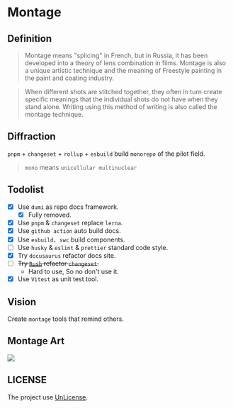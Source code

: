 # Montage

## Definition

>Montage means "splicing" in French, but in Russia, it has been developed into a theory of lens combination in films. Montage is also a unique artistic technique and the meaning of Freestyle painting in the paint and coating industry.

>When different shots are stitched together, they often in turn create specific meanings that the individual shots do not have when they stand alone. Writing using this method of writing is also called the montage technique.

## Diffraction

`pnpm` + `changeset` + `rollup` + `esbuild` build `monorepo` of the pilot field.

> `mono` means `unicellular multinuclear`

## Todolist

- [x] Use `dumi` as repo docs framework.
  - [x] Fully removed.
- [x] Use `pnpm` & `changeset` replace `lerna`.
- [x] Use `github action` auto build docs.
- [x] Use `esbuild`、`swc` build components.
- [ ] Use `husky` & `eslint` & `prettier` standard code style.
- [x] Try `docusaurus` refactor docs site.
- [ ] ~~Try [`Rush`](https://rushjs.io/) refactor `changeset`.~~
  - Hard to use, So no don't use it.
- [x] Use `Vitest` as unit test tool.

## Vision

Create `montage` tools that remind others.

## Montage Art


![](https://cdn.jsdelivr.net/gh/bigbigDreamer/pic-bed@main/uPic/c201912061614384413.jpeg)

## LICENSE

The project use [UnLicense](./LICENSE).

